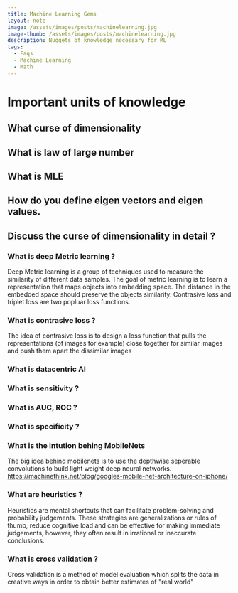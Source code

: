 ```yaml
---
title: Machine Learning Gems
layout: note
image: /assets/images/posts/machinelearning.jpg
image-thumb: /assets/images/posts/machinelearning.jpg
description: Nuggets of knowledge necessary for ML
tags:
  - Faqs
  - Machine Learning
  - Math
---
```


# Important units of knowledge 


## What curse of dimensionality

## What is law of large number

## What is MLE

## How do you define eigen vectors and eigen values.


## Discuss the curse of dimensionality in detail ?


### What is deep Metric learning ?
  Deep Metric learning is a group of techniques used to measure the similarity of different data samples. The goal of metric learning is to learn a 
  representation that maps objects into embedding space. The distance in the embedded space should preserve the objects similarity.
  Contrasive loss and triplet loss are two popluar loss functions.



### What is contrasive loss ?
  The idea of contrasive loss is to design a loss function that pulls the representations (of images for example) close together for similar images
  and push them apart the dissimilar images 


### What is datacentric AI
  

### What is sensitivity ?

### What is AUC, ROC ?

### What is specificity ?

### What is the intution behing MobileNets
  The big idea behind mobilenets is to use the depthwise seperable convolutions to build light weight deep neural networks.
  https://machinethink.net/blog/googles-mobile-net-architecture-on-iphone/

### What are heuristics ?

Heuristics are mental shortcuts that can facilitate problem-solving and probability judgements. These strategies are generalizations or rules of thumb, reduce cognitive load and can be effective for making immediate judgements, however, they often result in irrational or inaccurate conclusions.

### What is cross validation ?
Cross validation is a method of model evaluation which splits the data in creative ways in order to obtain better estimates of "real world"
